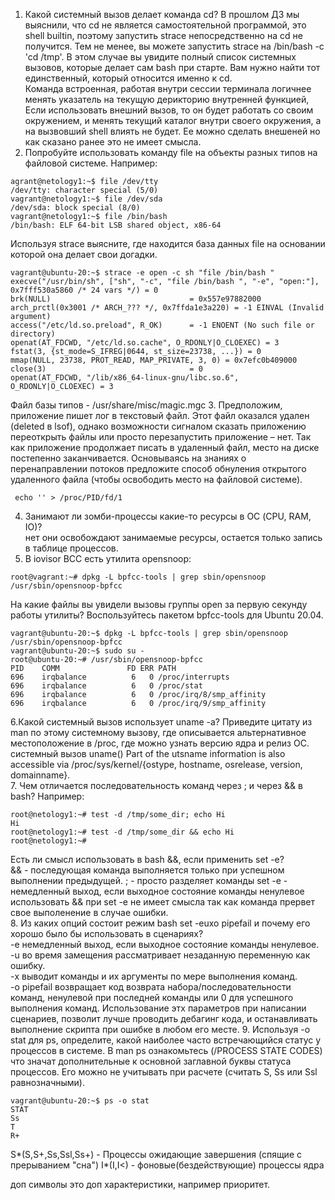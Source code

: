 1. Какой системный вызов делает команда cd? В прошлом ДЗ мы выяснили, что cd не является самостоятельной программой, это shell builtin, поэтому запустить strace непосредственно на cd не получится. Тем не менее, вы можете запустить strace на /bin/bash -c 'cd /tmp'. В этом случае вы увидите полный список системных вызовов, которые делает сам bash при старте. Вам нужно найти тот единственный, который относится именно к cd.  
Команда встроенная, работая внутри сессии терминала логичнее менять указатель на текущую дерикторию внутренней функцией, 
Если использовать внешний вызов, то он будет работать со своим окружением, и менять  текущий каталог внутри своего окружения, а на вызвовший shell влиять не будет. Ее можно сделать внешеней но как сказано ранее это не имеет смысла.
2. Попробуйте использовать команду file на объекты разных типов на файловой системе. Например:
```
agrant@netology1:~$ file /dev/tty
/dev/tty: character special (5/0)
vagrant@netology1:~$ file /dev/sda
/dev/sda: block special (8/0)
vagrant@netology1:~$ file /bin/bash
/bin/bash: ELF 64-bit LSB shared object, x86-64
```  
Используя strace выясните, где находится база данных file на основании которой она делает свои догадки.  
```
vagrant@ubuntu-20:~$ strace -e open -c sh "file /bin/bash " 
execve("/usr/bin/sh", ["sh", "-c", "file /bin/bash ", "-e", "open:"], 0x7fff530a5860 /* 24 vars */) = 0
brk(NULL)                               = 0x557e97882000
arch_prctl(0x3001 /* ARCH_??? */, 0x7ffda1e3a220) = -1 EINVAL (Invalid argument)
access("/etc/ld.so.preload", R_OK)      = -1 ENOENT (No such file or directory)
openat(AT_FDCWD, "/etc/ld.so.cache", O_RDONLY|O_CLOEXEC) = 3
fstat(3, {st_mode=S_IFREG|0644, st_size=23738, ...}) = 0
mmap(NULL, 23738, PROT_READ, MAP_PRIVATE, 3, 0) = 0x7efc0b409000
close(3)                                = 0
openat(AT_FDCWD, "/lib/x86_64-linux-gnu/libc.so.6", O_RDONLY|O_CLOEXEC) = 3
```
Файл базы типов - /usr/share/misc/magic.mgc
3. Предположим, приложение пишет лог в текстовый файл. Этот файл оказался удален (deleted в lsof), однако возможности сигналом сказать приложению переоткрыть файлы или просто перезапустить приложение – нет. Так как приложение продолжает писать в удаленный файл, место на диске постепенно заканчивается. Основываясь на знаниях о перенаправлении потоков предложите способ обнуления открытого удаленного файла (чтобы освободить место на файловой системе).
```  
 echo '' > /proc/PID/fd/1
 ```
 4. Занимают ли зомби-процессы какие-то ресурсы в ОС (CPU, RAM, IO)?  
 нет они освобождают занимаемые ресурсы, остается только запись в таблице процессов.
 5. В iovisor BCC есть утилита opensnoop:
 ```
root@vagrant:~# dpkg -L bpfcc-tools | grep sbin/opensnoop
/usr/sbin/opensnoop-bpfcc
```
На какие файлы вы увидели вызовы группы open за первую секунду работы утилиты? Воспользуйтесь пакетом bpfcc-tools для Ubuntu 20.04.   
```
vagrant@ubuntu-20:~$ dpkg -L bpfcc-tools | grep sbin/opensnoop
/usr/sbin/opensnoop-bpfcc
vagrant@ubuntu-20:~$ sudo su -
root@ubuntu-20:~# /usr/sbin/opensnoop-bpfcc
PID    COMM               FD ERR PATH
696    irqbalance          6   0 /proc/interrupts
696    irqbalance          6   0 /proc/stat
696    irqbalance          6   0 /proc/irq/8/smp_affinity
696    irqbalance          6   0 /proc/irq/9/smp_affinity
```
6.Какой системный вызов использует uname -a? Приведите цитату из man по этому системному вызову, где описывается альтернативное местоположение в /proc, где можно узнать версию ядра и релиз ОС.  
системный вызов uname()
 Part of the utsname information is also accessible via
       /proc/sys/kernel/{ostype, hostname, osrelease, version,
       domainname}.  
7.  Чем отличается последовательность команд через ; и через && в bash? Например:
```
root@netology1:~# test -d /tmp/some_dir; echo Hi
Hi
root@netology1:~# test -d /tmp/some_dir && echo Hi
root@netology1:~#
```
Есть ли смысл использовать в bash &&, если применить set -e?  
&& - последующая команда выполняется только при успешном выполнении предыдущей.
; - просто разделяет команды
set -e - немедленный выход, если выходное состояние команды ненулевое  
использовать && при set -e не имеет смысла так как команда прервет свое выполенение в случае ошибки.  
8. Из каких опций состоит режим bash set -euxo pipefail и почему его хорошо было бы использовать в сценариях?  
-е немедленный выход, если выходное состояние команды ненулевое.  
-u во время замещения рассматривает незаданную переменную как ошибку.  
-x выводит команды и их аргументы по мере выполнения команд.  
-o pipefail возвращает код возврата набора/последовательности команд, ненулевой при последней команды или 0 для успешного выполнения команд.
Использование этх параметров при написании сценариев, позволит лучше проводить дебагинг кода, и останавливать выполнение скрипта при ошибке в любом его месте.
9. Используя -o stat для ps, определите, какой наиболее часто встречающийся статус у процессов в системе. В man ps ознакомьтесь (/PROCESS STATE CODES) что значат дополнительные к основной заглавной буквы статуса процессов. Его можно не учитывать при расчете (считать S, Ss или Ssl равнозначными).
```
vagrant@ubuntu-20:~$ ps -o stat
STAT
Ss
T
R+
```
S*(S,S+,Ss,Ssl,Ss+) - Процессы ожидающие завершения (спящие с прерыванием "сна")
I*(I,I<) - фоновые(бездействующие) процессы ядра

доп символы это доп характеристики, например приоритет.